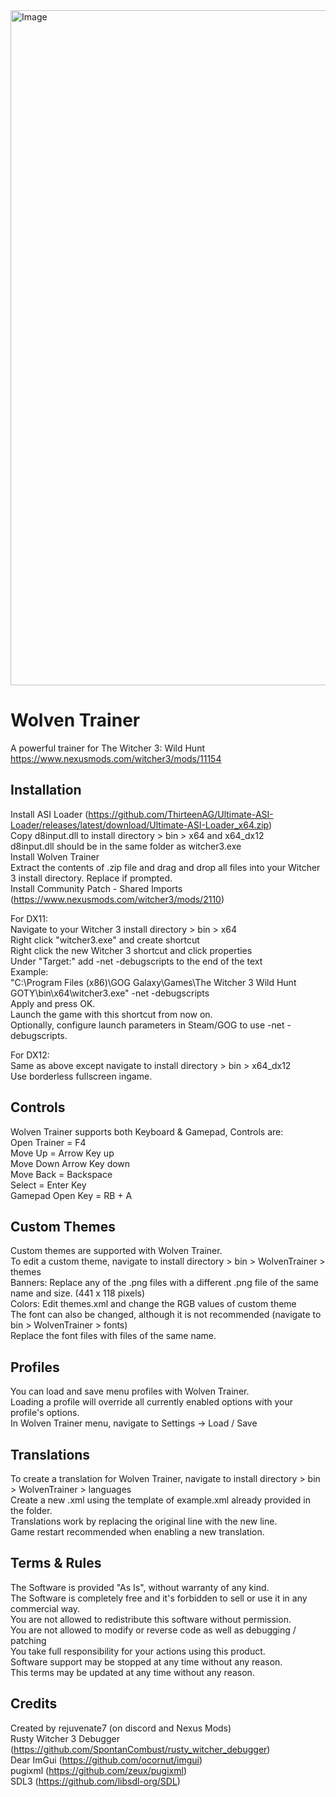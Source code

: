 <img width="1920" height="1080" alt="Image" src="https://github.com/user-attachments/assets/8f972065-d609-41d8-a6ee-cd774a7dbbe8" />

# Wolven Trainer
A powerful trainer for The Witcher 3: Wild Hunt<br>
https://www.nexusmods.com/witcher3/mods/11154<br>

## Installation
Install ASI Loader (https://github.com/ThirteenAG/Ultimate-ASI-Loader/releases/latest/download/Ultimate-ASI-Loader_x64.zip)<br>
Copy d8input.dll to install directory > bin > x64 and x64_dx12<br>
d8input.dll should be in the same folder as witcher3.exe<br>
Install Wolven Trainer<br>
Extract the contents of .zip file and drag and drop all files into your Witcher 3 install directory. Replace if prompted.<br>
Install Community Patch - Shared Imports (https://www.nexusmods.com/witcher3/mods/2110)<br>

For DX11: <br>
Navigate to your Witcher 3 install directory > bin > x64<br>
Right click "witcher3.exe" and create shortcut<br>
Right click the new Witcher 3 shortcut and click properties<br>
Under "Target:" add -net -debugscripts to the end of the text<br>
Example:<br>
"C:\Program Files (x86)\GOG Galaxy\Games\The Witcher 3 Wild Hunt GOTY\bin\x64\witcher3.exe" -net -debugscripts<br>
Apply and press OK.<br>
Launch the game with this shortcut from now on.<br>
Optionally, configure launch parameters in Steam/GOG to use -net -debugscripts.<br>

For DX12: <br>
Same as above except navigate to install directory > bin > x64_dx12<br>
Use borderless fullscreen ingame.<br>

## Controls
Wolven Trainer supports both Keyboard & Gamepad, Controls are:<br>
Open Trainer = F4<br>
Move Up = Arrow Key up<br>
Move Down Arrow Key down<br>
Move Back = Backspace<br>
Select = Enter Key<br>
Gamepad Open Key = RB + A<br>

## Custom Themes
Custom themes are supported with Wolven Trainer.<br>
To edit a custom theme, navigate to install directory > bin > WolvenTrainer > themes<br>
Banners: Replace any of the .png files with a different .png file of the same name and size. (441 x 118 pixels)<br>
Colors: Edit themes.xml and change the RGB values of custom theme<br>
The font can also be changed, although it is not recommended (navigate to bin > WolvenTrainer > fonts)<br>
Replace the font files with files of the same name.<br>

## Profiles
You can load and save menu profiles with Wolven Trainer. <br>
Loading a profile will override all currently enabled options with your profile's options.<br>
In Wolven Trainer menu, navigate to Settings -> Load / Save<br>

## Translations
To create a translation for Wolven Trainer, navigate to install directory > bin > WolvenTrainer > languages<br>
Create a new .xml using the template of example.xml already provided in the folder.<br>
Translations work by replacing the original line with the new line.<br>
Game restart recommended when enabling a new translation.<br>

## Terms & Rules
The Software is provided "As Is", without warranty of any kind.<br>
The Software is completely free and it's forbidden to sell or use it in any commercial way.<br>
You are not allowed to redistribute this software without permission.<br>
You are not allowed to modify or reverse code as well as debugging / patching<br>
You take full responsibility for your actions using this product.<br>
Software support may be stopped at any time without any reason.<br>
This terms may be updated at any time without any reason.<br>

## Credits
Created by rejuvenate7 (on discord and Nexus Mods)<br>
Rusty Witcher 3 Debugger (https://github.com/SpontanCombust/rusty_witcher_debugger)<br>
Dear ImGui (https://github.com/ocornut/imgui)<br>
pugixml (https://github.com/zeux/pugixml)<br>
SDL3 (https://github.com/libsdl-org/SDL)<br>
